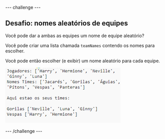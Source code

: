 \--- challenge \---

## Desafio: nomes aleatórios de equipes

Você pode dar a ambas as equipes um nome de equipe aleatório?

Você pode criar uma lista chamada `teamNames` contendo os nomes para escolher.

Você pode então escolher (e exibir) um nome aleatório para cada equipe.

![screenshot](images/team-finished.png)

\--- /challenge \---